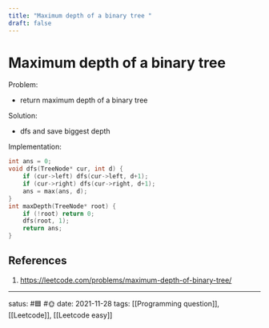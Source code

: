 ```yaml
---
title: "Maximum depth of a binary tree "
draft: false
---
```

# Maximum depth of a binary tree
Problem:
- return maximum depth of a binary tree

Solution:
- dfs and save biggest depth

Implementation:
```c++
int ans = 0; 
void dfs(TreeNode* cur, int d) { 
	if (cur->left) dfs(cur->left, d+1);
	if (cur->right) dfs(cur->right, d+1);
	ans = max(ans, d);
}
int maxDepth(TreeNode* root) {
	if (!root) return 0;
	dfs(root, 1);
	return ans;
}
```
## References
1. https://leetcode.com/problems/maximum-depth-of-binary-tree/

---
satus: #🟦 #🌞
date: 2021-11-28
tags: [[Programming question]], [[Leetcode]], [[Leetcode easy]]
